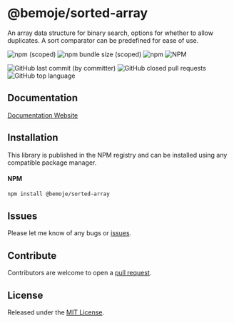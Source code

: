 # @bemoje/sorted-array

An array data structure for binary search, options for whether to allow duplicates. A sort comparator can be predefined for ease of use.

![npm (scoped)](https://img.shields.io/npm/v/%40bemoje/trie-map)
![npm bundle size (scoped)](https://img.shields.io/bundlephobia/minzip/%40bemoje/sorted-array)
![npm](https://img.shields.io/npm/dt/%40bemoje/sorted-array)
![NPM](https://img.shields.io/npm/l/%40bemoje%2Fsorted-array)

![GitHub last commit (by committer)](https://img.shields.io/github/last-commit/bemoje/tsmono)
![GitHub closed pull requests](https://img.shields.io/github/issues-pr-closed/bemoje/tsmono)
![GitHub top language](https://img.shields.io/github/languages/top/bemoje/tsmono)


## Documentation
[Documentation Website](https://bemoje.github.io/tsmono/modules/sorted-array.html)

## Installation
This library is published in the NPM registry and can be installed using any compatible package manager.

#### NPM
```sh
npm install @bemoje/sorted-array
```


## Issues
Please let me know of any bugs or [issues](https://github.com/bemoje/tsmono/issues).

## Contribute
Contributors are welcome to open a [pull request](https://github.com/bemoje/tsmono/pulls).

## License
Released under the [MIT License](./LICENSE).
